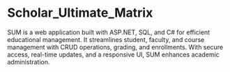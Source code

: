# Scholar_Ultimate_Matrix
SUM is a web application built with ASP.NET, SQL, and C# for efficient educational management. It streamlines student, faculty, and course management with CRUD operations, grading, and enrollments. With secure access, real-time updates, and a responsive UI, SUM enhances academic administration.
